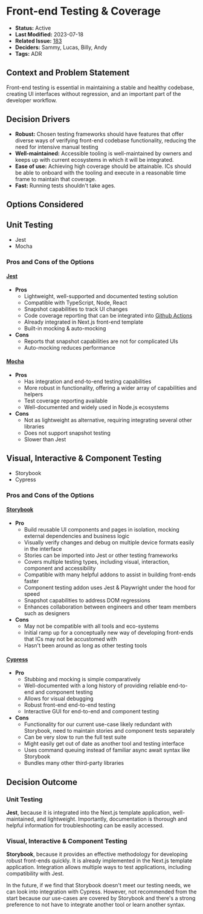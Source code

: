 # Front-end Testing & Coverage

* **Status:** Active
* **Last Modified:** 2023-07-18
* **Related Issue:** [183](https://github.com/HHS/simpler-grants-gov/issues/183)
* **Deciders:** Sammy, Lucas, Billy, Andy
* **Tags:** ADR

## Context and Problem Statement

Front-end testing is essential in maintaining a stable and healthy codebase, creating UI interfaces without regression, and an important part of the developer workflow.

## Decision Drivers

* **Robust:** Chosen testing frameworks should have features that offer diverse ways of verifying front-end codebase functionality, reducing the need for intensive manual testing
* **Well-maintained:** Accessible tooling is well-maintained by owners and keeps up with current ecosystems in which it will be integrated.
* **Ease of use:** Achieving high coverage should be attainable. ICs should be able to onboard with the tooling and execute in a reasonable time frame to maintain that coverage.
* **Fast:** Running tests shouldn't take ages.

## Options Considered

## Unit Testing

* Jest
* Mocha

### Pros and Cons of the Options

#### [Jest](https://jestjs.io/)

* **Pros**
  * Lightweight, well-supported and documented testing solution
  * Compatible with TypeScript, Node, React
  * Snapshot capabilities to track UI changes
  * Code coverage reporting that can be integrated into [Github Actions](https://github.com/marketplace/actions/jest-coverage-report)
  * Already integrated in Next.js front-end template
  * Built-in mocking & auto-mocking
* **Cons**
  * Reports that snapshot capabilities are not for complicated UIs
  * Auto-mocking reduces performance

#### [Mocha](https://mochajs.org/)

* **Pros**
  * Has integration and end-to-end testing capabilities
  * More robust in functionality, offering a wider array of capabilities and helpers
  * Test coverage reporting available
  * Well-documented and widely used in Node.js ecosystems
* **Cons**
  * Not as lightweight as alternative, requiring integrating several other libraries
  * Does not support snapshot testing
  * Slower than Jest

## Visual, Interactive & Component Testing

* Storybook
* Cypress

### Pros and Cons of the Options

#### [Storybook](https://storybook.js.org)

* **Pro**
  * Build reusable UI components and pages in isolation, mocking external dependencies and business logic
  * Visually verify changes and debug on multiple device formats easily in the interface
  * Stories can be imported into Jest or other testing frameworks
  * Covers multiple testing types, including visual, interaction, component and accessibility
  * Compatible with many helpful addons to assist in building front-ends faster
  * Component testing addon uses Jest & Playwright under the hood for speed
  * Snapshot capabilities to address DOM regressions
  * Enhances collaboration between engineers and other team members such as designers
* **Cons**
  * May not be compatible with all tools and eco-systems
  * Initial ramp up for a conceptually new way of developing front-ends that ICs may not be accustomed with
  * Hasn't been around as long as other testing tools

#### [Cypress](https://www.cypress.io/)

* **Pro**
  * Stubbing and mocking is simple comparatively
  * Well-documented with a long history of providing reliable end-to-end and component testing
  * Allows for visual debugging
  * Robust front-end end-to-end testing
  * Interactive GUI for end-to-end and component testing
* **Cons**
  * Functionality for our current use-case likely redundant with Storybook, need to maintain stories and component tests separately
  * Can be very slow to run the full test suite
  * Might easily get out of date as another tool and testing interface
  * Uses command queuing instead of familiar async await syntax like Storybook
  * Bundles many other third-party libraries

## Decision Outcome

### Unit Testing

**Jest**, because it is integrated into the Next.js template application, well-maintained, and lightweight. Importantly, documentation is thorough and helpful information for troubleshooting can be easily accessed.

### Visual, Interactive & Component Testing

**Storybook**, because it provides an effective methodology for developing robust front-ends quickly. It is already implemented in the Next.js template application. Integration allows multiple ways to test applications, including compatibility with Jest.

In the future, if we find that Storybook doesn't meet our testing needs, we can look into integration with Cypress. However, not recommended from the start because our use-cases are covered by Storybook and there's a strong preference to not have to integrate another tool or learn another syntax.
